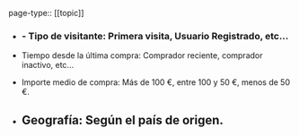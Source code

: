 page-type:: [[topic]]
- ### - Tipo de visitante: Primera visita, Usuario Registrado, etc...

- Tiempo desde la última compra: Comprador reciente, comprador inactivo, etc...

- Importe medio de compra: Más de 100 €, entre 100 y 50 €, menos de 50 €.

- Geografía: Según el país de origen.
  - 


